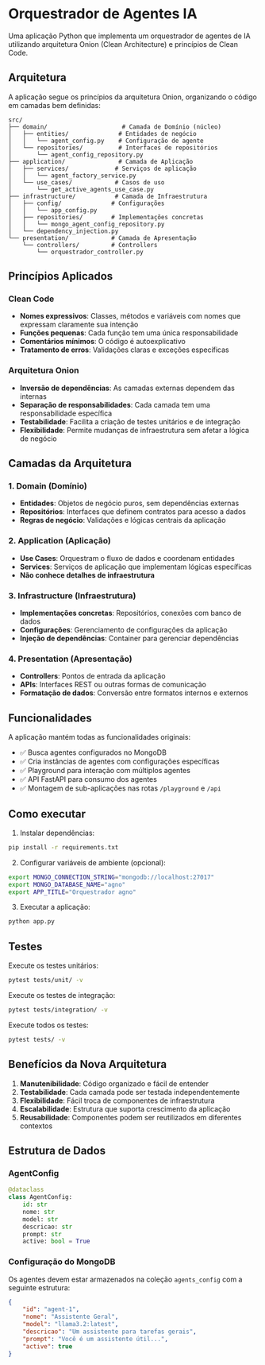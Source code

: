 # Orquestrador de Agentes IA

Uma aplicação Python que implementa um orquestrador de agentes de IA utilizando arquitetura Onion (Clean Architecture) e princípios de Clean Code.

## Arquitetura

A aplicação segue os princípios da arquitetura Onion, organizando o código em camadas bem definidas:

```
src/
├── domain/                     # Camada de Domínio (núcleo)
│   ├── entities/              # Entidades de negócio
│   │   └── agent_config.py    # Configuração de agente
│   └── repositories/          # Interfaces de repositórios
│       └── agent_config_repository.py
├── application/               # Camada de Aplicação
│   ├── services/             # Serviços de aplicação
│   │   └── agent_factory_service.py
│   └── use_cases/            # Casos de uso
│       └── get_active_agents_use_case.py
├── infrastructure/           # Camada de Infraestrutura
│   ├── config/              # Configurações
│   │   └── app_config.py
│   ├── repositories/        # Implementações concretas
│   │   └── mongo_agent_config_repository.py
│   └── dependency_injection.py
└── presentation/            # Camada de Apresentação
    └── controllers/         # Controllers
        └── orquestrador_controller.py
```

## Princípios Aplicados

### Clean Code
- **Nomes expressivos**: Classes, métodos e variáveis com nomes que expressam claramente sua intenção
- **Funções pequenas**: Cada função tem uma única responsabilidade
- **Comentários mínimos**: O código é autoexplicativo
- **Tratamento de erros**: Validações claras e exceções específicas

### Arquitetura Onion
- **Inversão de dependências**: As camadas externas dependem das internas
- **Separação de responsabilidades**: Cada camada tem uma responsabilidade específica
- **Testabilidade**: Facilita a criação de testes unitários e de integração
- **Flexibilidade**: Permite mudanças de infraestrutura sem afetar a lógica de negócio

## Camadas da Arquitetura

### 1. Domain (Domínio)
- **Entidades**: Objetos de negócio puros, sem dependências externas
- **Repositórios**: Interfaces que definem contratos para acesso a dados
- **Regras de negócio**: Validações e lógicas centrais da aplicação

### 2. Application (Aplicação)
- **Use Cases**: Orquestram o fluxo de dados e coordenam entidades
- **Services**: Serviços de aplicação que implementam lógicas específicas
- **Não conhece detalhes de infraestrutura**

### 3. Infrastructure (Infraestrutura)
- **Implementações concretas**: Repositórios, conexões com banco de dados
- **Configurações**: Gerenciamento de configurações da aplicação
- **Injeção de dependências**: Container para gerenciar dependências

### 4. Presentation (Apresentação)
- **Controllers**: Pontos de entrada da aplicação
- **APIs**: Interfaces REST ou outras formas de comunicação
- **Formatação de dados**: Conversão entre formatos internos e externos

## Funcionalidades

A aplicação mantém todas as funcionalidades originais:

- ✅ Busca agentes configurados no MongoDB
- ✅ Cria instâncias de agentes com configurações específicas
- ✅ Playground para interação com múltiplos agentes
- ✅ API FastAPI para consumo dos agentes
- ✅ Montagem de sub-aplicações nas rotas `/playground` e `/api`

## Como executar

1. Instalar dependências:
```bash
pip install -r requirements.txt
```

2. Configurar variáveis de ambiente (opcional):
```bash
export MONGO_CONNECTION_STRING="mongodb://localhost:27017"
export MONGO_DATABASE_NAME="agno"
export APP_TITLE="Orquestrador agno"
```

3. Executar a aplicação:
```bash
python app.py
```

## Testes

Execute os testes unitários:
```bash
pytest tests/unit/ -v
```

Execute os testes de integração:
```bash
pytest tests/integration/ -v
```

Execute todos os testes:
```bash
pytest tests/ -v
```

## Benefícios da Nova Arquitetura

1. **Manutenibilidade**: Código organizado e fácil de entender
2. **Testabilidade**: Cada camada pode ser testada independentemente
3. **Flexibilidade**: Fácil troca de componentes de infraestrutura
4. **Escalabilidade**: Estrutura que suporta crescimento da aplicação
5. **Reusabilidade**: Componentes podem ser reutilizados em diferentes contextos

## Estrutura de Dados

### AgentConfig
```python
@dataclass
class AgentConfig:
    id: str
    nome: str
    model: str
    descricao: str
    prompt: str
    active: bool = True
```

### Configuração do MongoDB
Os agentes devem estar armazenados na coleção `agents_config` com a seguinte estrutura:
```json
{
    "id": "agent-1",
    "nome": "Assistente Geral",
    "model": "llama3.2:latest",
    "descricao": "Um assistente para tarefas gerais",
    "prompt": "Você é um assistente útil...",
    "active": true
}
```
